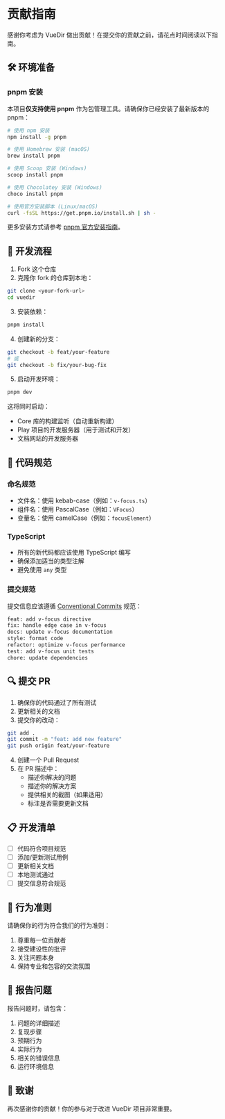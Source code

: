 # 贡献指南

感谢你考虑为 VueDir 做出贡献！在提交你的贡献之前，请花点时间阅读以下指南。

## 🛠️ 环境准备

### pnpm 安装

本项目**仅支持使用 pnpm** 作为包管理工具。请确保你已经安装了最新版本的 pnpm：

```bash
# 使用 npm 安装
npm install -g pnpm

# 使用 Homebrew 安装 (macOS)
brew install pnpm

# 使用 Scoop 安装 (Windows)
scoop install pnpm

# 使用 Chocolatey 安装 (Windows)
choco install pnpm

# 使用官方安装脚本 (Linux/macOS)
curl -fsSL https://get.pnpm.io/install.sh | sh -
```

更多安装方式请参考 [pnpm 官方安装指南](https://pnpm.io/zh/installation)。

## 🌟 开发流程

1. Fork 这个仓库
2. 克隆你 fork 的仓库到本地：

```bash
git clone <your-fork-url>
cd vuedir
```

3. 安装依赖：

```bash
pnpm install
```

4. 创建新的分支：

```bash
git checkout -b feat/your-feature
# 或
git checkout -b fix/your-bug-fix
```

5. 启动开发环境：

```bash
pnpm dev
```

这将同时启动：

- Core 库的构建监听（自动重新构建）
- Play 项目的开发服务器（用于测试和开发）
- 文档网站的开发服务器

## 📝 代码规范

### 命名规范

- 文件名：使用 kebab-case（例如：`v-focus.ts`）
- 组件名：使用 PascalCase（例如：`VFocus`）
- 变量名：使用 camelCase（例如：`focusElement`）

### TypeScript

- 所有的新代码都应该使用 TypeScript 编写
- 确保添加适当的类型注解
- 避免使用 `any` 类型

### 提交规范

提交信息应该遵循 [Conventional Commits](https://www.conventionalcommits.org/) 规范：

```bash
feat: add v-focus directive
fix: handle edge case in v-focus
docs: update v-focus documentation
style: format code
refactor: optimize v-focus performance
test: add v-focus unit tests
chore: update dependencies
```

## 🔍 提交 PR

1. 确保你的代码通过了所有测试
2. 更新相关的文档
3. 提交你的改动：

```bash
git add .
git commit -m "feat: add new feature"
git push origin feat/your-feature
```

4. 创建一个 Pull Request
5. 在 PR 描述中：
   - 描述你解决的问题
   - 描述你的解决方案
   - 提供相关的截图（如果适用）
   - 标注是否需要更新文档

## 📋 开发清单

- [ ] 代码符合项目规范
- [ ] 添加/更新测试用例
- [ ] 更新相关文档
- [ ] 本地测试通过
- [ ] 提交信息符合规范

## 🤝 行为准则

请确保你的行为符合我们的行为准则：

1. 尊重每一位贡献者
2. 接受建设性的批评
3. 关注问题本身
4. 保持专业和包容的交流氛围

## 📝 报告问题

报告问题时，请包含：

1. 问题的详细描述
2. 复现步骤
3. 预期行为
4. 实际行为
5. 相关的错误信息
6. 运行环境信息

## 🎉 致谢

再次感谢你的贡献！你的参与对于改进 VueDir 项目非常重要。
